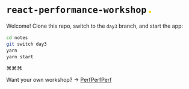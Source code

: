 # `react-performance-workshop` <img src="./dot.png" width="6">

Welcome! Clone this repo, switch to the `day3` branch, and start the app:

```sh
cd notes
git switch day3
yarn
yarn start
```

⌘⌘⌘

Want your own workshop? → [PerfPerfPerf](https://3perf.com)
